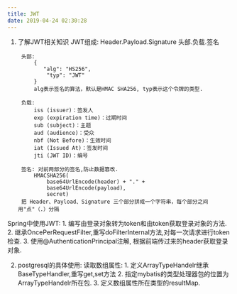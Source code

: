 ```yaml
---
title: JWT
date: 2019-04-24 02:30:28
---
```

1. 了解JWT相关知识
        JWT组成: 
            Header.Payload.Signature
            头部.负载.签名

        头部:
            {
               "alg": "HS256",
                "typ": "JWT"
            }
            alg表示签名的算法，默认是HMAC SHA256, typ表示这个令牌的类型.

        负载:
            iss (issuer)：签发人
            exp (expiration time)：过期时间
            sub (subject)：主题
            aud (audience)：受众
            nbf (Not Before)：生效时间
            iat (Issued At)：签发时间
            jti (JWT ID)：编号

        签名: 对前两部分的签名,防止数据篡改.
            HMACSHA256(
                base64UrlEncode(header) + "." +
                base64UrlEncode(payload),
                secret)
        把 Header、Payload、Signature 三个部分拼成一个字符串，每个部分之间用"点"（.）分隔

Spring中使用JWT:
    1. 编写由登录对象转为token和由token获取登录对象的方法.
    2. 继承OncePerRequestFilter,重写doFilterInternal方法,对每一次请求进行token检查.
    3. 使用@AuthenticationPrincipal注解, 根据前端传过来的header获取登录对象.

2. postgresql的具体使用:
        读取数组属性:
            1. 定义ArrayTypeHandelr继承BaseTypeHandler,重写get,set方法
            2. 指定mybatis的类型处理器包的位置为ArrayTypeHandelr所在包.
            3. 定义数组属性所在类型的resultMap.


